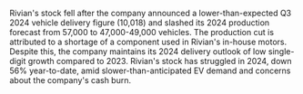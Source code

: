 Rivian's stock fell after the company announced a lower-than-expected Q3 2024 vehicle delivery figure (10,018) and slashed its 2024 production forecast from 57,000 to 47,000-49,000 vehicles. The production cut is attributed to a shortage of a component used in Rivian's in-house motors. Despite this, the company maintains its 2024 delivery outlook of low single-digit growth compared to 2023. Rivian's stock has struggled in 2024, down 56% year-to-date, amid slower-than-anticipated EV demand and concerns about the company's cash burn.